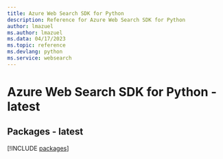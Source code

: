 ```yaml
---
title: Azure Web Search SDK for Python
description: Reference for Azure Web Search SDK for Python
author: lmazuel
ms.author: lmazuel
ms.data: 04/17/2023
ms.topic: reference
ms.devlang: python
ms.service: websearch
---
```

# Azure Web Search SDK for Python - latest
## Packages - latest
[!INCLUDE [packages](web-search-index.md)]